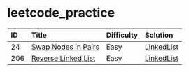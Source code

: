 # leetcode_practice

| ID | Title | Difficulty | Solution
| :------------ | :------------ | :------------ | :------------ |
| 24 | [Swap Nodes in Pairs](https://leetcode.com/problems/swap-nodes-in-pairs/) | Easy | [LinkedList](linkedList/24.py)|
| 206 | [Reverse Linked List](https://leetcode.com/problems/reverse-linked-list/) | Easy | [LinkedList](linkedList/206.py)|
